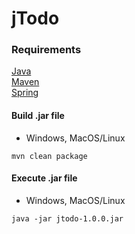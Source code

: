 # jTodo

### Requirements
[Java](https://openjdk.org/)  
[Maven](https://maven.apache.org)  
[Spring](https://spring.io)

#### Build .jar file
* Windows, MacOS/Linux
```
mvn clean package
```
#### Execute .jar file
* Windows, MacOS/Linux
```
java -jar jtodo-1.0.0.jar
```
